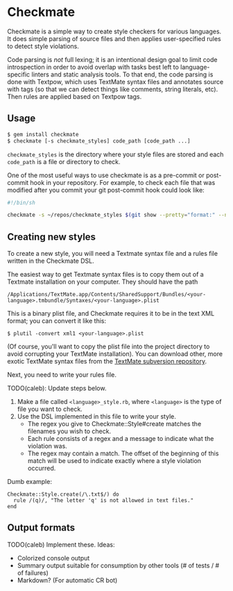 Checkmate
=========

Checkmate is a simple way to create style checkers for various languages. It does simple parsing of source
files and then applies user-specified rules to detect style violations.

Code parsing is *not* full lexing; it is an intentional design goal to limit code introspection in order to
avoid overlap with tasks best left to language-specific linters and static analysis tools. To that end, the
code parsing is done with Textpow, which uses TextMate syntax files and annotates source with tags (so that we
can detect things like comments, string literals, etc). Then rules are applied based on Textpow tags.

Usage
-----

```bash
$ gem install checkmate
$ checkmate [-s checkmate_styles] code_path [code_path ...]
```

`checkmate_styles` is the directory where your style files are stored and each `code_path` is a file
or directory to check.

One of the most useful ways to use checkmate is as a pre-commit or post-commit hook in your repository.
For example, to check each file that was modified after you commit your git post-commit hook could look
like:

```bash
#!/bin/sh

checkmate -s ~/repos/checkmate_styles $(git show --pretty="format:" --name-only)
```

Creating new styles
-------------------

To create a new style, you will need a Textmate syntax file and a rules file written in the Checkmate DSL.

The easiest way to get Textmate syntax files is to copy them out of a Textmate installation on your computer.
They should have the path

    /Applications/TextMate.app/Contents/SharedSupport/Bundles/<your-language>.tmbundle/Syntaxes/<your-language>.plist

This is a binary plist file, and Checkmate requires it to be in the text XML format; you can convert it like this:

    $ plutil -convert xml1 <your-language>.plist

(Of course, you'll want to copy the plist file into the project directory to avoid corrupting your TextMate
installation). You can download other, more exotic TextMate syntax files from the [TextMate subversion
repository](http://svn.textmate.org/trunk/Bundles/).

Next, you need to write your rules file.

TODO(caleb): Update steps below.

1. Make a file called `<language>_style.rb`, where `<language>` is the type of file you want to check.
2. Use the DSL implemented in this file to write your style.
   * The regex you give to Checkmate::Style#create matches the filenames you wish to check.
   * Each rule consists of a regex and a message to indicate what the violation was.
   * The regex may contain a match. The offset of the beginning of this match will be used to indicate
     exactly where a style violation occurred.

Dumb example:

    Checkmate::Style.create(/\.txt$/) do
      rule /(q)/, "The letter 'q' is not allowed in text files."
    end

Output formats
--------------

TODO(caleb) Implement these. Ideas:

* Colorized console output
* Summary output suitable for consumption by other tools (# of tests / # of failures)
* Markdown? (For automatic CR bot)
